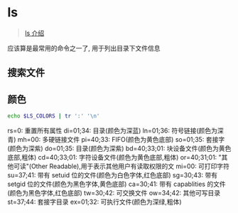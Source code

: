 
# ls

> [ls 介绍](https://wangchujiang.com/linux-command/c/ls.html)

应该算是最常用的命令之一了, 用于列出目录下文件信息

## 搜索文件

## 颜色

```bash
echo $LS_COLORS | tr ':' '\n'
```

rs=0: 重置所有属性
di=01;34: 目录(颜色为深蓝)
ln=01;36: 符号链接(颜色为深青)
mh=00: 多硬链接文件
pi=40;33: FIFO(颜色为黄色底部)
so=01;35: 套接字(颜色为深紫)
do=01;35: 目录(颜色为深紫)
bd=40;33;01: 块设备文件(颜色为黄色底部,粗体)
cd=40;33;01: 字符设备文件(颜色为黄色底部,粗体)
or=40;31;01: "其他可读"(Other Readable),用于表示其他用户有读取权限的文
mi=00: 可打印字符
su=37;41: 带有 setuid 位的文件(颜色为白色字体,红色底部)
sg=30;43: 带有 setgid 位的文件(颜色为黑色字体,黄色底部)
ca=30;41: 带有 capablities 的文件(颜色为黑色字体,红色底部)
tw=30;42: 可交换文件
ow=34;42: 其他可写目录
st=37;44: 套接字目录
ex=01;32: 可执行文件(颜色为深绿,粗体)

